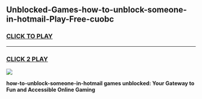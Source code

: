 
## Unblocked-Games-how-to-unblock-someone-in-hotmail-Play-Free-cuobc
<h3>
<a href="https://premium76.site?title=how-to-unblock-someone-in-hotmail&ref=10A">CLICK TO PLAY</a></h3>
<hr>

<h3>
<a href="https://premium76.site?title=how-to-unblock-someone-in-hotmail&ref=10A">CLICK 2 PLAY</a>
  
</h3>

<a href="https://premium76.site?title=how-to-unblock-someone-in-hotmail&ref=10A"><img src="https://clearcache.store/games.png"></a>


**how-to-unblock-someone-in-hotmail games unblocked: Your Gateway to Fun and Accessible Online Gaming**
